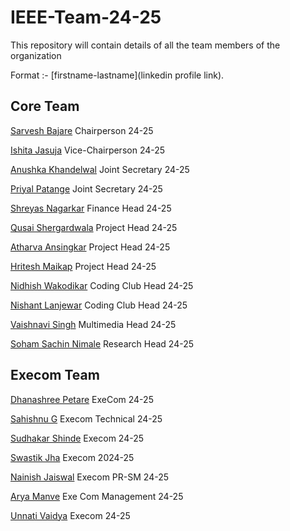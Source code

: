 # IEEE-Team-24-25

This repository will contain details of all the team members of the organization

Format :- [firstname-lastname](linkedin profile link).

## Core Team

[Sarvesh Bajare](https://www.linkedin.com/in/sarvesh-bajare-bb181a252/) Chairperson 24-25

[Ishita Jasuja](https://www.linkedin.com/in/ishita-jasuja-52286b257/) Vice-Chairperson 24-25

[Anushka Khandelwal](https://www.linkedin.com/in/anushka-khandelwal-74b14325a/) Joint Secretary 24-25

[Priyal Patange](https://www.linkedin.com/in/priyal-patange-b56904282/) Joint Secretary 24-25

[Shreyas Nagarkar](https://www.linkedin.com/in/shreyas-nagarkar-156237280/) Finance Head 24-25

[Qusai Shergardwala](https://www.linkedin.com/in/qusai-shergardwala-8a6404259/ "Open linkedin") Project Head 24-25

[Atharva Ansingkar](https://www.linkedin.com/in/atharva-ansingkar-793134142/ "Open linkedin") Project Head 24-25

[Hritesh Maikap](https://www.linkedin.com/in/hritesh-maikap-7aaa76246/ "Open linkedin") Project Head 24-25

[Nidhish Wakodikar](https://www.linkedin.com/in/nidhish-wakodikar-b00117259/) Coding Club Head 24-25

[Nishant Lanjewar](https://www.linkedin.com/in/nishant-lanjewar-838248252/ "Open linkedin") Coding Club Head 24-25

[Vaishnavi Singh](https://www.linkedin.com/in/vaishnavi-singh-bb2503253/ "Open linkedin") Multimedia Head 24-25

[Soham Sachin Nimale](https://www.linkedin.com/in/soham-nimale-500692257/ "Click to open linkedin profile") Research Head 24-25

## Execom Team

[Dhanashree Petare](https://www.linkedin.com/in/dhanashree-petare-35786b28a/) ExeCom 24-25

[Sahishnu G](https://www.linkedin.com/in/sahishnu-g-6a245230a/ "Click to open linkedin profile") Execom Technical 24-25

[Sudhakar Shinde](https://www.linkedin.com/in/sudhakar2905/ "Click to open linkedin profile") Execom 24-25

[Swastik Jha](https://www.linkedin.com/in/swastik-jha-7b49b0290/ "Click to open linkedin profile") Execom 2024-25

[Nainish Jaiswal](https://www.linkedin.com/in/nainish-jaiswal-b6939b301/ "Click to open linkdin profile") Execom PR-SM 24-25

[Arya Manve](www.linkedin.com/in/arya-manve-56a352283/ "Open linkedin") Exe Com Management 24-25

[Unnati Vaidya](https://www.linkedin.com/in/unnativaidya?utm_source=share&utm_campaign=share_via&utm_content=profile&utm_medium=android_app) Execom 24-25

